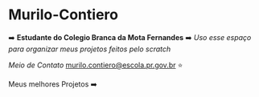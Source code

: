 # Murilo-Contiero
  ➡️ **Estudante do Colegio Branca da Mota Fernandes**
  ➡️  _Uso esse espaço para organizar meus projetos feitos pelo scratch_

_Meio de Contato_ murilo.contiero@escola.pr.gov.br ⭐

Meus melhores Projetos
➡️ 
